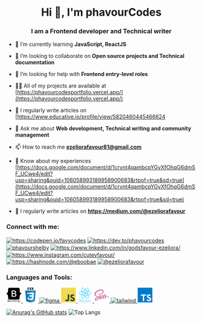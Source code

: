 <h1 align="center">Hi 👋, I'm phavourCodes</h1>
<h3 align="center">I am a Frontend developer and Technical writer</h3>

- 🌱 I’m currently learning **JavaScript, ReactJS**

- 👯 I’m looking to collaborate on **Open source projects and Technical documentation**

- 🤝 I’m looking for help with **Frontend entry-level roles**

- 👨‍💻 All of my projects are available at [https://phavourcodesportfolio.vercel.app/](https://phavourcodesportfolio.vercel.app/)

- 📝 I regularly write articles on [https://www.educative.io/profile/view/5820460445466624

- 💬 Ask me about **Web development, Technical writing and community management**

- 📫 How to reach me **ezeliorafavour81@gmail.com**

- 📄 Know about my experiences [https://docs.google.com/document/d/1crvnt4qambcpYGyXfOhqG6dmSF_UCwe4/edit?usp=sharing&ouid=106058993189958900683&rtpof=true&sd=true](https://docs.google.com/document/d/1crvnt4qambcpYGyXfOhqG6dmSF_UCwe4/edit?usp=sharing&ouid=106058993189958900683&rtpof=true&sd=true)

- 📝 I regularly write articles on **https://medium.com/@ezeliorafavour**

<h3 align="left">Connect with me:</h3>
<p align="left">
<a href="https://codepen.io/https://codepen.io/favycodes" target="blank"><img align="center" src="https://raw.githubusercontent.com/rahuldkjain/github-profile-readme-generator/master/src/images/icons/Social/codepen.svg" alt="https://codepen.io/favycodes" height="30" width="40" /></a>
<a href="https://dev.to/https://dev.to/phavourcodes" target="blank"><img align="center" src="https://raw.githubusercontent.com/rahuldkjain/github-profile-readme-generator/master/src/images/icons/Social/devto.svg" alt="https://dev.to/phavourcodes" height="30" width="40" /></a>
<a href="https://twitter.com/phavourshelby" target="blank"><img align="center" src="https://raw.githubusercontent.com/rahuldkjain/github-profile-readme-generator/master/src/images/icons/Social/twitter.svg" alt="phavourshelby" height="30" width="40" /></a>
<a href="https://linkedin.com/in/https://www.linkedin.com/in/godsfavour-ezeliora/" target="blank"><img align="center" src="https://raw.githubusercontent.com/rahuldkjain/github-profile-readme-generator/master/src/images/icons/Social/linked-in-alt.svg" alt="https://www.linkedin.com/in/godsfavour-ezeliora/" height="30" width="40" /></a>
<a href="https://instagram.com/https://www.instagram.com/cuteyfavour/" target="blank"><img align="center" src="https://raw.githubusercontent.com/rahuldkjain/github-profile-readme-generator/master/src/images/icons/Social/instagram.svg" alt="https://www.instagram.com/cuteyfavour/" height="30" width="40" /></a>
<a href="https://hashnode.com/https://hashnode.com/@eboobae" target="blank"><img align="center" src="https://raw.githubusercontent.com/rahuldkjain/github-profile-readme-generator/master/src/images/icons/Social/hashnode.svg" alt="https://hashnode.com/@eboobae" height="30" width="40" /></a>
<a href="https://medium.com/@ezeliorafavour" target="blank"><img align="center" src="https://raw.githubusercontent.com/rahuldkjain/github-profile-readme-generator/master/src/images/icons/Social/medium.svg" alt="@ezeliorafavour" height="30" width="40" /></a>
</p>

<h3 align="left">Languages and Tools:</h3>
<p align="left"> <a href="https://getbootstrap.com" target="_blank" rel="noreferrer"> <img src="https://raw.githubusercontent.com/devicons/devicon/master/icons/bootstrap/bootstrap-plain-wordmark.svg" alt="bootstrap" width="40" height="40"/> </a> <a href="https://www.w3schools.com/css/" target="_blank" rel="noreferrer"> <img src="https://raw.githubusercontent.com/devicons/devicon/master/icons/css3/css3-original-wordmark.svg" alt="css3" width="40" height="40"/> </a> <a href="[https://www.figma.com/](https://www.figma.com/files/user/1147255650902544300?fuid=1147255650902544300)" target="_blank" rel="noreferrer"> <img src="https://www.vectorlogo.zone/logos/figma/figma-icon.svg" alt="figma" width="40" height="40"/> </a> <a href="https://developer.mozilla.org/en-US/docs/Web/JavaScript" target="_blank" rel="noreferrer"> <img src="https://raw.githubusercontent.com/devicons/devicon/master/icons/javascript/javascript-original.svg" alt="javascript" width="40" height="40"/> </a> <a href="https://reactjs.org/" target="_blank" rel="noreferrer"> <img src="https://raw.githubusercontent.com/devicons/devicon/master/icons/react/react-original-wordmark.svg" alt="react" width="40" height="40"/> </a> <a href="https://sass-lang.com" target="_blank" rel="noreferrer"> <img src="https://raw.githubusercontent.com/devicons/devicon/master/icons/sass/sass-original.svg" alt="sass" width="40" height="40"/> </a> <a href="https://tailwindcss.com/" target="_blank" rel="noreferrer"> <img src="https://www.vectorlogo.zone/logos/tailwindcss/tailwindcss-icon.svg" alt="tailwind" width="40" height="40"/> </a> <a href="https://www.typescriptlang.org/" target="_blank" rel="noreferrer"> <img src="https://raw.githubusercontent.com/devicons/devicon/master/icons/typescript/typescript-original.svg" alt="typescript" width="40" height="40"/> </a> </p>


[![Anurag's GitHub stats](https://github-readme-stats.vercel.app/api?username=favy-codez)](https://github.com/anuraghazra/github-readme-stats)
![Top Langs](https://github-readme-stats.vercel.app/api/top-langs/?username=favy-codez&layout=compact)
